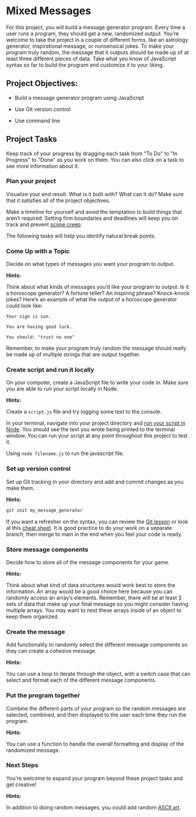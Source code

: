 # Mixed Messages

For this project, you will build a message generator program. Every time a user runs a program, they should get a new, randomized output. You’re welcome to take the project in a couple of different forms, like an astrology generator, inspirational message, or nonsensical jokes. To make your program truly random, the message that it outputs should be made up of at least three different pieces of data. Take what you know of JavaScript syntax so far to build the program and customize it to your liking.

## Project Objectives:

* Build a message generator program using JavaScript

* Use Git version control

* Use command line

## Project Tasks

Keep track of your progress by dragging each task from "To Do" to "In Progress" to "Done" as you work on them. You can also click on a task to see more information about it.

### Plan your project

Visualize your end result. What is it built with? What can it do? Make sure that it satisfies all of the project objectives.

Make a timeline for yourself and avoid the temptation to build things that aren’t required. Setting firm boundaries and deadlines will keep you on track and prevent [scope creep](https://en.wikipedia.org/wiki/Scope_creep).

The following tasks will help you identify natural break points.

### Come Up with a Topic

Decide on what types of messages you want your program to output.

**Hints:**

Think about what kinds of messages you’d like your program to output. Is it a horoscope generator? A fortune teller? An inspiring phrase? Knock-knock jokes? Here’s an example of what the output of a horoscope generator could look like:

```
Your sign is sun.

You are having good luck. 

You should: "trust no one"
```

Remember, to make your program truly random the message should really be made up of multiple strings that are output together.

### Create script and run it locally

On your computer, create a JavaScript file to write your code in. Make sure you are able to run your script locally in Node.

**Hints:**

Create a `script.js` file and try logging some text to the console.

In your terminal, navigate into your project directory and [run your script in Node](https://www.codecademy.com/articles/what-is-node). You should see the text you wrote being printed to the terminal window. You can run your script at any point throughout this project to test it.

Using `node filename.js` to run the javascript file.

### Set up version control

Set up Git tracking in your directory and add and commit changes as you make them.

**Hints:**

```bash
git init my_message_generator
```

If you want a refresher on the syntax, you can review the [Git lesson](https://www.codecademy.com/paths/full-stack-engineer-career-path/tracks/fscp-git-and-github-part-i/modules/fecp-introduction-to-git/lessons/git-workflow/exercises/git-generalizations) or look at this [cheat sheet](https://education.github.com/git-cheat-sheet-education.pdf). It is good practice to do your work on a separate branch, then merge to main in the end when you feel your code is ready.

### Store message components

Decide how to store all of the message components for your game.

**Hints:**

Think about what kind of data structures would work best to store the information. An array would be a good choice here because you can randomly access an array’s elements. Remember, there will be at least 3 sets of data that make up your final message so you might consider having multiple arrays. You may want to nest these arrays inside of an object to keep them organized.

### Create the message

Add functionality to randomly select the different message components so they can create a cohesive message.

**Hints:** 

You can use a loop to iterate through the object, with a switch case that can select and format each of the different message components.

### Put the program together

Combine the different parts of your program so the random messages are selected, combined, and then displayed to the user each time they run the program.

**Hints:**

You can use a function to handle the overall formatting and display of the randomized message.

### Next Steps

You’re welcome to expand your program beyond these project tasks and get creative!

**Hints:**

In addition to doing random messages, you could add random [ASCII art](https://en.wikipedia.org/wiki/ASCII_art).
